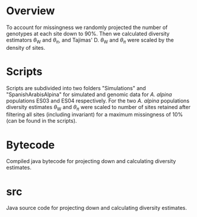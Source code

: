 # Overview

To account for missingness we randomly projected the number of genotypes at each site down to 90%. Then we calculated diversity estimators $\theta$<sub>W</sub> and $\theta$<sub>$\pi$</sub>, and Tajimas' D. $\theta$<sub>W</sub> and $\theta$<sub>$\pi$</sub> were scaled by the density of sites.

# Scripts

Scripts are subdivided into two folders "Simulations" and "SpanishArabisAlpina" for simulated and genomic data for *A. alpina* populations ES03 and ES04 respectively. For the two *A. alpina* populations diversity estimates $\theta$<sub>W</sub> and $\theta$<sub>$\pi$</sub> were scaled to number of sites retained after filtering all sites (including invariant) for a maximum missingness of 10% (can be found in the scripts).

# Bytecode
Compiled java bytecode for projecting down and calculating diversity estimates.

# src
Java source code  for projecting down and calculating diversity estimates.
